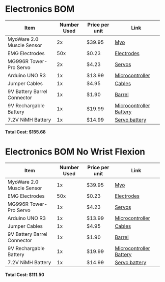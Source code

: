# Electronics BOM

| Item | Number Used | Price per unit | Link |
| ----------- | ----------- | ----------- | ----------- | 
| MyoWare 2.0 Muscle Sensor | 2x | $39.95 | [Myo](https://www.sparkfun.com/products/21265) |
| EMG Electrodes | 50x | $0.23 | [Electrodes](https://a.co/d/15yUQxO) |
| MG996R Tower-Pro Servo | 2x | $4.23 | [Servos](https://a.co/d/eA75cuC) |
| Arduino UNO R3 | 1x | $13.99 | [Microcontroller](https://a.co/d/ghK3QBr) |
| Jumper Cables | 1x | $4.95 | [Cables](https://www.digikey.com/en/products/detail/adafruit-industries-llc/153/7241430?gQT=1) |
| 9V Battery Barrel Connector | 1x | $1.90 | [Barrel](https://a.co/d/j2BecS4) |
| 9V Rechargable Battery | 1x | $19.99 | [Microcontroller Battery](https://a.co/d/dlQaHtz) |
| 7.2V NiMH Battery | 1x | $14.99 | [Servo battery](https://a.co/d/7g7slMD) |

**Total Cost: $155.68**


# Electronics BOM No Wrist Flexion

| Item | Number Used | Price per unit | Link |
| ----------- | ----------- | ----------- | ----------- | 
| MyoWare 2.0 Muscle Sensor | 1x | $39.95 | [Myo](https://www.sparkfun.com/products/21265) |
| EMG Electrodes | 50x | $0.23 | [Electrodes](https://a.co/d/15yUQxO) |
| MG996R Tower-Pro Servo | 1x | $4.23 | [Servos](https://a.co/d/eA75cuC) |
| Arduino UNO R3 | 1x | $13.99 | [Microcontroller](https://a.co/d/ghK3QBr) |
| Jumper Cables | 1x | $4.95 | [Cables](https://www.digikey.com/en/products/detail/adafruit-industries-llc/153/7241430?gQT=1) |
| 9V Battery Barrel Connector | 1x | $1.90 | [Barrel](https://a.co/d/j2BecS4) |
| 9V Rechargable Battery | 1x | $19.99 | [Microcontroller Battery](https://a.co/d/dlQaHtz) |
| 7.2V NiMH Battery | 1x | $14.99 | [Servo battery](https://a.co/d/7g7slMD) |

**Total Cost: $111.50**
